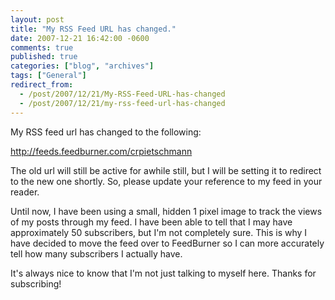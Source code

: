 ```yaml
---
layout: post
title: "My RSS Feed URL has changed."
date: 2007-12-21 16:42:00 -0600
comments: true
published: true
categories: ["blog", "archives"]
tags: ["General"]
redirect_from: 
  - /post/2007/12/21/My-RSS-Feed-URL-has-changed
  - /post/2007/12/21/my-rss-feed-url-has-changed
---
```

<!-- more -->
<P>My RSS feed url has changed to the following:</P>
<P><A href="http://feeds.feedburner.com/crpietschmann">http://feeds.feedburner.com/crpietschmann</A></P>
<P>The old url will still be active for awhile still, but I will be setting it to redirect to the new one shortly. So, please update your reference to my feed in your reader.</P>
<P>Until now, I have been using a small, hidden 1 pixel image to track the views of my posts through my feed. I have been able to tell that I may have approximately 50 subscribers, but I'm not completely sure. This is why I have decided to move the feed over to FeedBurner so I can more accurately tell how many subscribers I actually have.</P>
<P>It's always nice to know that I'm not just talking to myself here. Thanks for subscribing!</P>

